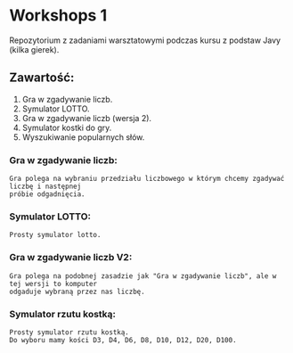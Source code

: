 # Workshops 1

Repozytorium z zadaniami warsztatowymi podczas kursu z podstaw Javy (kilka gierek).

## Zawartość:

1. Gra w zgadywanie liczb.
1. Symulator LOTTO.
1. Gra w zgadywanie liczb (wersja 2).
1. Symulator kostki do gry.
1. Wyszukiwanie popularnych słów.

### Gra w zgadywanie liczb:

```text
Gra polega na wybraniu przedziału liczbowego w którym chcemy zgadywać liczbę i następnej
próbie odgadnięcia.
```

### Symulator LOTTO:

```text
Prosty symulator lotto.
```

### Gra w zgadywanie liczb V2:

```text
Gra polega na podobnej zasadzie jak "Gra w zgadywanie liczb", ale w tej wersji to komputer
odgaduje wybraną przez nas liczbę.
```

### Symulator rzutu kostką:

```text
Prosty symulator rzutu kostką.
Do wyboru mamy kości D3, D4, D6, D8, D10, D12, D20, D100.
```



